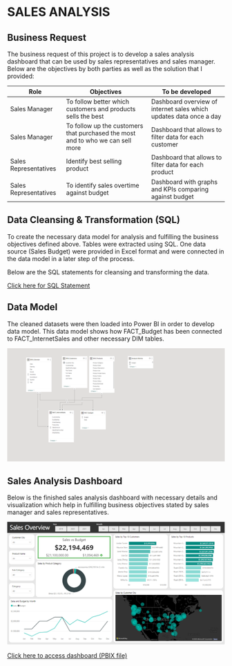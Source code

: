 # SALES ANALYSIS

## Business Request 

The business request of this project is to develop a sales analysis dashboard that can be used by sales representatives and sales manager. Below are the objectives by 
both parties as well as the solution that I provided:

Role  | Objectives   |  To be developed
------------- | ------------- | ------------------
Sales Manager  | To follow better which customers and products sells the best  | Dashboard overview of internet sales which updates data once a day
Sales Manager  | To follow up the customers that purchased the most and to who we can sell more  | Dashboard that allows to filter data for each customer
Sales Representatives  | Identify best selling product  | Dashboard that allows to filter data for each product
Sales Representatives  | To identify sales overtime against budget | Dashboard with graphs and KPIs comparing against budget


## Data Cleansing & Transformation (SQL)

To create the necessary data model for analysis and fulfilling the business objectives defined above. Tables were extracted using SQL. One data source (Sales Budget) were provided in Excel format and were connected in the data model in a later step of the process.

Below are the SQL statements for cleansing and transforming the data.

[Click here for SQL Statement](https://github.com/munirauni/Sales_Analysis/blob/8342d846f0ba38719f62d001df728dc065f8ead1/SQL%20Statement.sql)


## Data Model

The cleaned datasets were then loaded into Power BI in order to develop data model. This data model shows how FACT_Budget has been connected to FACT_InternetSales and other necessary DIM tables.

![](https://github.com/munirauni/Sales_Analysis/blob/main/Docs/Assets/Data%20Model%20Sales.png)   


## Sales Analysis Dashboard

Below is the finished sales analysis dashboard with necessary details and visualization which help in fulfilling business objectives stated by sales manager and sales representatives.

![](/Docs/Assets/Sales%20Management%20Dashboard.png)   

[Click here to access dashboard (PBIX file)](https://drive.google.com/drive/folders/1qvx3o1HbQ9uEvH0-qA_84OCWRxiF6yvA?usp=sharing)  
